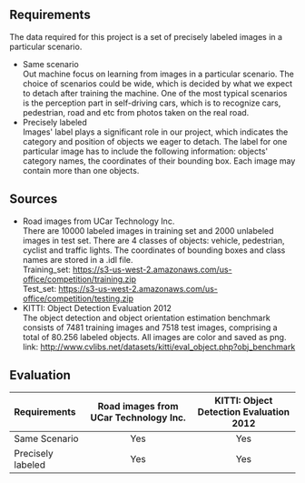 ## Requirements ##
The data required for this project is a set of precisely labeled images in a particular scenario. 

- Same scenario  
Out machine focus on learning from images in a particular scenario. The choice of scenarios could be wide, which is decided by what we expect to detach after training the machine. One of the most typical scenarios is the perception part in self-driving cars, which is to recognize cars, pedestrian, road and etc from photos taken on the real road.
- Precisely labeled   
 Images' label plays a significant role in our project, which indicates the category and position of objects we eager to detach. The label for one particular image has to include the following information: objects' category names, the coordinates of their bounding box. Each image may contain more than one objects. 

## Sources ##
- Road images from UCar Technology Inc.  
There are 10000 labeled images in training set and 2000 unlabeled images in test set. There are 4 classes of objects: vehicle, pedestrian, cyclist and traffic lights. The coordinates of bounding boxes and class names are stored in a .idl file.  
Training_set: https://s3-us-west-2.amazonaws.com/us-office/competition/training.zip  
Test_set: https://s3-us-west-2.amazonaws.com/us-office/competition/testing.zip  
- KITTI: Object Detection Evaluation 2012  
The object detection and object orientation estimation benchmark consists of 7481 training images and 7518 test images, comprising a total of 80.256 labeled objects. All images are color and saved as png.
link: http://www.cvlibs.net/datasets/kitti/eval_object.php?obj_benchmark

## Evaluation ##
|  Requirements | Road images from UCar Technology Inc. | KITTI: Object Detection Evaluation 2012|
| :------------------   |:-----------------:|:------:|
| Same Scenario | Yes |  Yes|
| Precisely labeled     | Yes    |Yes| 
                         

